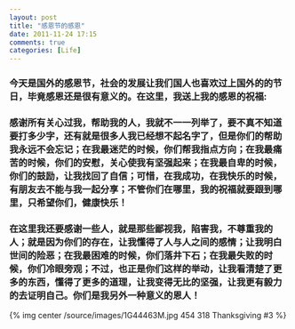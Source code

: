 ```yaml
---
layout: post
title: "感恩节的感恩"
date: 2011-11-24 17:15
comments: true
categories: [Life]
---
```

### 今天是国外的感恩节，社会的发展让我们国人也喜欢过上国外的的节日，毕竟感恩还是很有意义的。在这里，我送上我的感恩的祝福:

### 感谢所有关心过我，帮助我的人，我就不一一列举了，要不真不知道要打多少字，还有就是很多人我已经想不起名字了，但是你们的帮助我永远不会忘记；在我最迷茫的时候，你们帮我指点方向；在我最痛苦的时候，你们的安慰，关心使我有坚强起来；在我最自卑的时候，你们的鼓励，让我找回了自信；可惜，在我成功，在我快乐的时候，有朋友去不能与我一起分享；不管你们在哪里，我的祝福就要跟到哪里，只希望你们，健康快乐！


### 在这里我还要感谢一些人，就是那些鄙视我，陷害我，不尊重我的人；就是因为你们的存在，让我懂得了人与人之间的感情；让我明白世间的险恶；在我最困难的时候，你们落井下石；在我最失败的时候，你们冷眼旁观；不过，也正是你们这样的举动，让我看清楚了更多的东西，懂得了更多的道理，让我变得无比的坚强，让我更有毅力的去证明自己。你们是我另外一种意义的恩人！

{% img center /source/images/1G44463M.jpg 454 318 Thanksgiving #3 %}